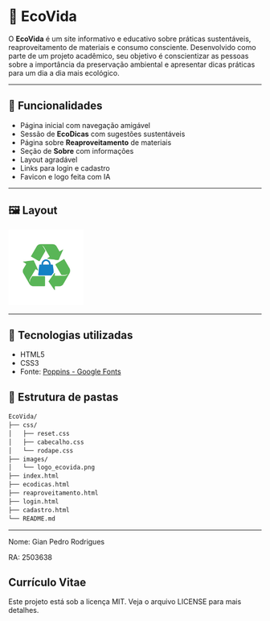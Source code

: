 # 🌱 EcoVida

O **EcoVida** é um site informativo e educativo sobre práticas sustentáveis, reaproveitamento de materiais e consumo consciente. Desenvolvido como parte de um projeto acadêmico, seu objetivo é conscientizar as pessoas sobre a importância da preservação ambiental e apresentar dicas práticas para um dia a dia mais ecológico.

---

## 📌 Funcionalidades

- Página inicial com navegação amigável
- Sessão de **EcoDicas** com sugestões sustentáveis
- Página sobre **Reaproveitamento** de materiais
- Seção de **Sobre** com informações
- Layout agradável
- Links para login e cadastro
- Favicon e logo feita com IA

---

## 🖼️ Layout

<img src="images/logo_ecovida.png" alt="Logo EcoVida" width="150"/>

---

## 🚀 Tecnologias utilizadas

- HTML5
- CSS3
- Fonte: [Poppins - Google Fonts](https://fonts.google.com/specimen/Poppins)


## 📁 Estrutura de pastas

```bash
EcoVida/
├── css/
│   ├── reset.css
│   ├── cabecalho.css
│   └── rodape.css
├── images/
│   └── logo_ecovida.png
├── index.html
├── ecodicas.html
├── reaproveitamento.html
├── login.html
├── cadastro.html
└── README.md
```

---
Nome: Gian Pedro Rodrigues

RA: 2503638

Currículo Vitae
---

Este projeto está sob a licença MIT. Veja o arquivo LICENSE para mais detalhes.
